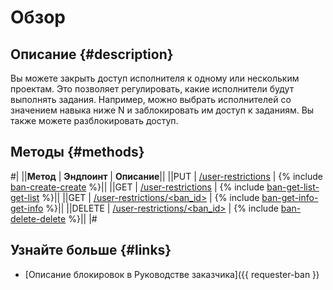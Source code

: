 # Обзор

## Описание {#description}

Вы можете закрыть доступ исполнителя к одному или нескольким проектам. Это позволяет регулировать, какие исполнители будут выполнять задания. Например, можно выбрать исполнителей со значением навыка ниже N и заблокировать им доступ к заданиям. Вы также можете разблокировать доступ.

## Методы {#methods}

#|
||**Метод** | **Эндпоинт** | **Описание**||
||PUT | [/user-restrictions](ban-create.md) | {% include [ban-create-create](../_includes/concepts/ban-create/id-ban-create/create.md) %}||
||GET | [/user-restrictions](ban-get-list.md) | {% include [ban-get-list-get-list](../_includes/concepts/ban-get-list/id-ban-get-list/get-list.md) %}||
||GET | [/user-restrictions/<ban_id>](ban-get-info.md) | {% include [ban-get-info-get-info](../_includes/concepts/ban-get-info/id-ban-get-info/get-info.md) %}||
||DELETE | [/user-restrictions/<ban_id>](ban-delete.md) | {% include [ban-delete-delete](../_includes/concepts/ban-delete/id-ban-delete/delete.md) %}||
|#

## Узнайте больше {#links}

- [Описание блокировок в Руководстве заказчика]({{ requester-ban })